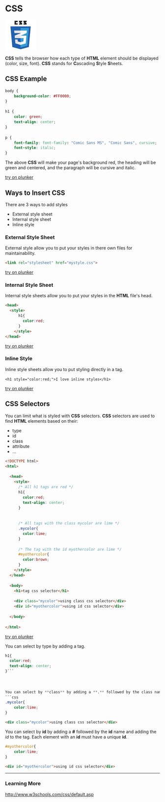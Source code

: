 # CSS

![CSS3 Logo](images/css3logo.png)

**CSS** tells the browser how each type of **HTML** element should be displayed (color, size, font).  **CSS** stands for **C**ascading **S**tyle **S**heets.



## CSS Example

```css
body {
    background-color: #FF0000;
}

h1 {
    color: green;
    text-align: center;
}

p {
    font-family: font-family: "Comic Sans MS", "Comic Sans", cursive;
    font-style: italic;
}
```
The above **CSS** will make your page's background red, the heading will be green and centered, and the paragraph will be cursive and italic.

[try on plunker](http://plnkr.co/edit/0mIhNvQ8fGF0VWvpgnNo?p=preview)







## Ways to Insert CSS
There are 3 ways to add styles
* External style sheet
* Internal style sheet
* Inline style


### External Style Sheet
External style allow you to put your styles in there own files for maintainability.

```html 
<link rel="stylesheet" href="mystyle.css">
```

[try on plunker](http://plnkr.co/edit/fen6KwOWV1ghucIlOomw?p=preview)




### Internal Style Sheet
Internal style sheets allow you to put your styles in the **HTML** file's head.

```html
<head>
  <style>
      h1{
        color:red;
      }
    </style>
</head>
```

[try on plunker](http://plnkr.co/edit/3YGGCJduQGetaxMQ4UmL?p=preview)





### Inline Style
Inline style sheets allow you to put styling directly in a tag.

```<h1 style="color:red;">I love inline styles</h1>```

[try on plunker](http://plnkr.co/edit/PpVdbdftjsRKVDq6K5gN?p=preview)



 

## CSS Selectors
You can limit what is styled with **CSS** selectors.  **CSS** selectors are used to find **HTML** elements based on their: 

* type
* id
* class
* attribute
* ...

```html
<!DOCTYPE html>
<html>

  <head>
    <style>
      /* All h1 tags are red */
      h1{
        color:red;
        text-align: center;
      }
      
      
      /* All tags with the class mycolor are lime */
      .mycolor{
        color:lime;
      }
      
      /* The tag with the id myothercolor are lime */
      #myothercolor{
        color:brown;
      }
    </style>
  </head>

  <body>
    <h1>tag css selector</h1>
    
    <div class="mycolor">using class css selector</div>
    <div id="myothercolor">using id css selector</div>
    
  </body>

</html>

```


[try on plunker](http://plnkr.co/edit/nh2mZt43tMENWDXTeHRC?p=preview)



You can select by type by adding a tag.
```css
h1{
  color:red;
  text-align: center;
}```



You can select by **class** by adding a **.** followed by the class name and adding the **class** to the tag.  Many elements on a page can have the same class.
```css
.mycolor{
    color:lime;
}
```

```html
<div class="mycolor">using class css selector</div>
```


You can select by **id** by adding a **#** followed by the **id** name and adding the *id* to the tag.  Each element with an **id** must have a unique **id**.
```css
#myothercolor{
    color:lime;
}
```
```html
<div id="myothercolor">using id css selector</div>  
```
---
### Learning More
http://www.w3schools.com/css/default.asp